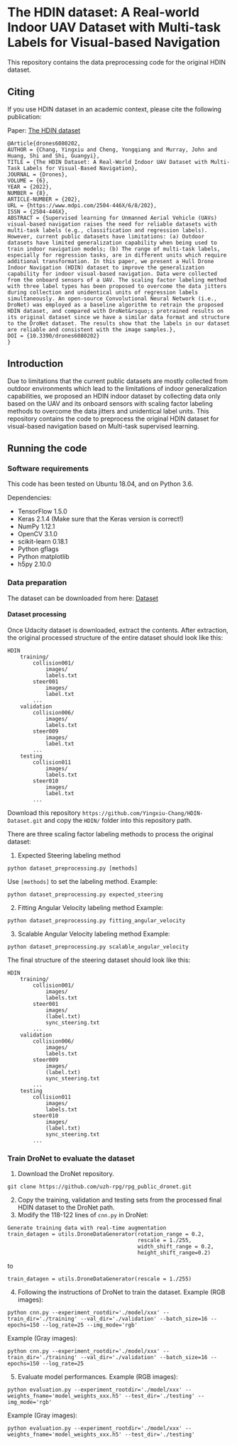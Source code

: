 # The HDIN dataset: A Real-world Indoor UAV Dataset with Multi-task Labels for Visual-based Navigation
This repository contains the data preprocessing code for the original HDIN dataset.

## Citing
If you use HDIN dataset in an academic context, please cite the following publication:

Paper: [The HDIN dataset](https://www.mdpi.com/1770652)

```
@Article{drones6080202,
AUTHOR = {Chang, Yingxiu and Cheng, Yongqiang and Murray, John and Huang, Shi and Shi, Guangyi},
TITLE = {The HDIN Dataset: A Real-World Indoor UAV Dataset with Multi-Task Labels for Visual-Based Navigation},
JOURNAL = {Drones},
VOLUME = {6},
YEAR = {2022},
NUMBER = {8},
ARTICLE-NUMBER = {202},
URL = {https://www.mdpi.com/2504-446X/6/8/202},
ISSN = {2504-446X},
ABSTRACT = {Supervised learning for Unmanned Aerial Vehicle (UAVs) visual-based navigation raises the need for reliable datasets with multi-task labels (e.g., classification and regression labels). However, current public datasets have limitations: (a) Outdoor datasets have limited generalization capability when being used to train indoor navigation models; (b) The range of multi-task labels, especially for regression tasks, are in different units which require additional transformation. In this paper, we present a Hull Drone Indoor Navigation (HDIN) dataset to improve the generalization capability for indoor visual-based navigation. Data were collected from the onboard sensors of a UAV. The scaling factor labeling method with three label types has been proposed to overcome the data jitters during collection and unidentical units of regression labels simultaneously. An open-source Convolutional Neural Network (i.e., DroNet) was employed as a baseline algorithm to retrain the proposed HDIN dataset, and compared with DroNet&rsquo;s pretrained results on its original dataset since we have a similar data format and structure to the DroNet dataset. The results show that the labels in our dataset are reliable and consistent with the image samples.},
DOI = {10.3390/drones6080202}
}
```

## Introduction
Due to limitations that the current public datasets are mostly collected from outdoor environments which lead to the limitations of indoor generalization capabilities, we proposed an HDIN indoor dataset by collecting data only based on the UAV and its onboard sensors with scaling factor labeling methods to overcome the data jitters and unidentical label units. This repository contains the code to preprocess the original HDIN dataset for visual-based navigation based on Multi-task supervised learning. 

## Running the code
### Software requirements
This code has been tested on Ubuntu 18.04, and on Python 3.6.

Dependencies:
* TensorFlow 1.5.0
* Keras 2.1.4 (Make sure that the Keras version is correct!)
* NumPy 1.12.1
* OpenCV 3.1.0
* scikit-learn 0.18.1
* Python gflags
* Python matplotlib
* h5py 2.10.0

### Data preparation
The dataset can be downloaded from here: [Dataset](https://hull-repository.worktribe.com/output/4018646)

#### Dataset processing
Once Udacity dataset is downloaded, extract the contents. After extraction, the original processed structure of the entire dataset should look like this:
```
HDIN
    training/
        collision001/
            images/
            labels.txt
        steer001
            images/
            label.txt
        ...
    validation
        collision006/
            images/
            labels.txt
        steer009
            images/
            label.txt
        ...
    testing
        collision011
            images/
            labels.txt
        steer010
            images/
            label.txt
        ...
```
Download this repository ```https://github.com/Yingxiu-Chang/HDIN-Dataset.git``` and copy the ```HDIN/``` folder into this repository path.

There are three scaling factor labeling methods to process the original dataset:
1. Expected Steering labeling method
```
python dataset_preprocessing.py [methods]
```
Use ```[methods]``` to set the labeling method. 
Example:
```
python dataset_preprocessing.py expected_steering
```
2. Fitting Angular Velocity labeling method
Example:
```
python dataset_preprocessing.py fitting_angular_velocity
```
3. Scalable Angular Velocity labeling method
Example:
```
python dataset_preprocessing.py scalable_angular_velocity
```

The final structure of the steering dataset should look like this:
```
HDIN
    training/
        collision001/
            images/
            labels.txt
        steer001
            images/
            (label.txt)
            sync_steering.txt
        ...
    validation
        collision006/
            images/
            labels.txt
        steer009
            images/
            (label.txt)
            sync_steering.txt
        ...
    testing
        collision011
            images/
            labels.txt
        steer010
            images/
            (label.txt)
            sync_steering.txt
        ...
```

### Train DroNet to evaluate the dataset
1. Download the DroNet repository.
```
git clone https://github.com/uzh-rpg/rpg_public_dronet.git
```
2. Copy the training, validation and testing sets from the processed final HDIN dataset to the DroNet path.
3. Modify the 118-122 lines of ```cnn.py``` in DroNet:
```
Generate training data with real-time augmentation
train_datagen = utils.DroneDataGenerator(rotation_range = 0.2,
                                         rescale = 1./255,
                                         width_shift_range = 0.2,
                                         height_shift_range=0.2)
```
to 
```
train_datagen = utils.DroneDataGenerator(rescale = 1./255)
```
4. Following the instructions of DroNet to train the dataset.
Example (RGB images):
```
python cnn.py --experiment_rootdir='./model/xxx' --train_dir='./training' --val_dir='./validation' --batch_size=16 --epochs=150 --log_rate=25 --img_mode='rgb'
```
Example (Gray images):
```
python cnn.py --experiment_rootdir='./model/xxx' --train_dir='./training' --val_dir='./validation' --batch_size=16 --epochs=150 --log_rate=25
```
5. Evaluate model performances.
Example (RGB images):
```
python evaluation.py --experiment_rootdir='./model/xxx' --weights_fname='model_weights_xxx.h5' --test_dir='./testing' --img_mode='rgb'
```
Example (Gray images):
```
python evaluation.py --experiment_rootdir='./model/xxx' --weights_fname='model_weights_xxx.h5' --test_dir='./testing'
```
